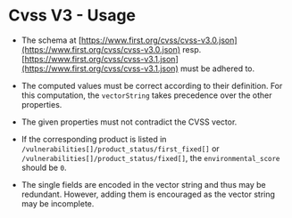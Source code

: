 # Cvss V3 - Usage

* The schema at [https://www.first.org/cvss/cvss-v3.0.json](https://www.first.org/cvss/cvss-v3.0.json) resp. [https://www.first.org/cvss/cvss-v3.1.json](https://www.first.org/cvss/cvss-v3.1.json) must be adhered to.

* The computed values must be correct according to their definition.
  For this computation, the `vectorString` takes precedence over the other properties.

* The given properties must not contradict the CVSS vector.

* If the corresponding product is listed in `/vulnerabilities[]/product_status/first_fixed[]` or `/vulnerabilities[]/product_status/fixed[]`, the `environmental_score` should be `0`.

* The single fields are encoded in the vector string and thus may be redundant.
  However, adding them is encouraged as the vector string may be incomplete.
